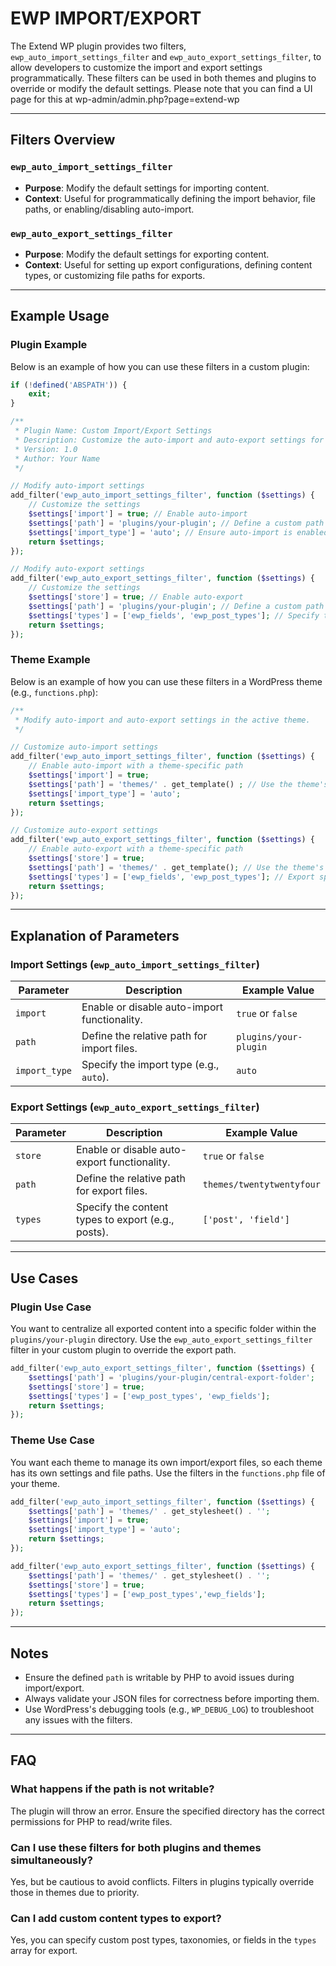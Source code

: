 
# EWP IMPORT/EXPORT

The Extend WP plugin provides two filters, `ewp_auto_import_settings_filter` and `ewp_auto_export_settings_filter`, to allow developers to customize the import and export settings programmatically. These filters can be used in both themes and plugins to override or modify the default settings. Please note that you can find a UI page for this at wp-admin/admin.php?page=extend-wp

---

## Filters Overview

### `ewp_auto_import_settings_filter`
- **Purpose**: Modify the default settings for importing content.
- **Context**: Useful for programmatically defining the import behavior, file paths, or enabling/disabling auto-import.

### `ewp_auto_export_settings_filter`
- **Purpose**: Modify the default settings for exporting content.
- **Context**: Useful for setting up export configurations, defining content types, or customizing file paths for exports.

---

## Example Usage

### Plugin Example

Below is an example of how you can use these filters in a custom plugin:

```php
if (!defined('ABSPATH')) {
    exit;
}

/**
 * Plugin Name: Custom Import/Export Settings
 * Description: Customize the auto-import and auto-export settings for Extend WP plugin.
 * Version: 1.0
 * Author: Your Name
 */

// Modify auto-import settings
add_filter('ewp_auto_import_settings_filter', function ($settings) {
    // Customize the settings
    $settings['import'] = true; // Enable auto-import
    $settings['path'] = 'plugins/your-plugin'; // Define a custom path
    $settings['import_type'] = 'auto'; // Ensure auto-import is enabled
    return $settings;
});

// Modify auto-export settings
add_filter('ewp_auto_export_settings_filter', function ($settings) {
    // Customize the settings
    $settings['store'] = true; // Enable auto-export
    $settings['path'] = 'plugins/your-plugin'; // Define a custom path
    $settings['types'] = ['ewp_fields', 'ewp_post_types']; // Specify the content types to export created by ewp
    return $settings;
});
```

### Theme Example

Below is an example of how you can use these filters in a WordPress theme (e.g., `functions.php`):

```php
/**
 * Modify auto-import and auto-export settings in the active theme.
 */

// Customize auto-import settings
add_filter('ewp_auto_import_settings_filter', function ($settings) {
    // Enable auto-import with a theme-specific path
    $settings['import'] = true;
    $settings['path'] = 'themes/' . get_template() ; // Use the theme's directory for imports
    $settings['import_type'] = 'auto';
    return $settings;
});

// Customize auto-export settings
add_filter('ewp_auto_export_settings_filter', function ($settings) {
    // Enable auto-export with a theme-specific path
    $settings['store'] = true;
    $settings['path'] = 'themes/' . get_template(); // Use the theme's directory for exports
    $settings['types'] = ['ewp_fields', 'ewp_post_types']; // Export specific custom content types
    return $settings;
});
```

---

## Explanation of Parameters

### Import Settings (`ewp_auto_import_settings_filter`)
| Parameter     | Description                                          | Example Value                         |
|---------------|------------------------------------------------------|---------------------------------------|
| `import`      | Enable or disable auto-import functionality.         | `true` or `false`                     |
| `path`        | Define the relative path for import files.           | `plugins/your-plugin`    |
| `import_type` | Specify the import type (e.g., `auto`).              | `auto`                                |

### Export Settings (`ewp_auto_export_settings_filter`)
| Parameter     | Description                                          | Example Value                         |
|---------------|------------------------------------------------------|---------------------------------------|
| `store`       | Enable or disable auto-export functionality.         | `true` or `false`                     |
| `path`        | Define the relative path for export files.           | `themes/twentytwentyfour`|
| `types`       | Specify the content types to export (e.g., posts).   | `['post', 'field']`                   |

---

## Use Cases

### Plugin Use Case
You want to centralize all exported content into a specific folder within the `plugins/your-plugin` directory. Use the `ewp_auto_export_settings_filter` filter in your custom plugin to override the export path.

```php
add_filter('ewp_auto_export_settings_filter', function ($settings) {
    $settings['path'] = 'plugins/your-plugin/central-export-folder';
    $settings['store'] = true;
    $settings['types'] = ['ewp_post_types', 'ewp_fields'];
    return $settings;
});
```

### Theme Use Case
You want each theme to manage its own import/export files, so each theme has its own settings and file paths. Use the filters in the `functions.php` file of your theme.

```php
add_filter('ewp_auto_import_settings_filter', function ($settings) {
    $settings['path'] = 'themes/' . get_stylesheet() . '';
    $settings['import'] = true;
    $settings['import_type'] = 'auto';
    return $settings;
});

add_filter('ewp_auto_export_settings_filter', function ($settings) {
    $settings['path'] = 'themes/' . get_stylesheet() . '';
    $settings['store'] = true;
    $settings['types'] = ['ewp_post_types','ewp_fields'];
    return $settings;
});
```

---

## Notes

- Ensure the defined `path` is writable by PHP to avoid issues during import/export.
- Always validate your JSON files for correctness before importing them.
- Use WordPress's debugging tools (e.g., `WP_DEBUG_LOG`) to troubleshoot any issues with the filters.

---

## FAQ

### What happens if the path is not writable?
The plugin will throw an error. Ensure the specified directory has the correct permissions for PHP to read/write files.

### Can I use these filters for both plugins and themes simultaneously?
Yes, but be cautious to avoid conflicts. Filters in plugins typically override those in themes due to priority.

### Can I add custom content types to export?
Yes, you can specify custom post types, taxonomies, or fields in the `types` array for export.
